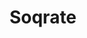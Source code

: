 ---
title: Soqrate
category: intern
description: During my internship, I accompanied the company Soqrate in the technological transition of the development and industrialization of its websites.
duration: 6 months (03/2020 - 08/2020)
picture: /content/experiences/soqrate.jpg
technologies: ['ansible', 'drupal', 'php', 'postgresql']
index: 2
linkText: 'Discover Soqrate'
link: 'https://www.soqrate.fr/'
---